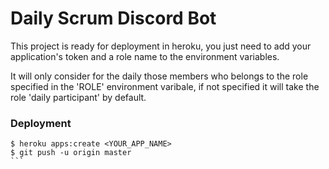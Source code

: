 # Daily Scrum Discord Bot

This project is ready for deployment in heroku, you just need to add your
application's token and a role name to the environment variables.

It will only consider for the daily those members who belongs to the role
specified in the 'ROLE' environment varibale, if not specified it will take
the role 'daily participant' by default.


### Deployment

````
$ heroku apps:create <YOUR_APP_NAME>
$ git push -u origin master
```
